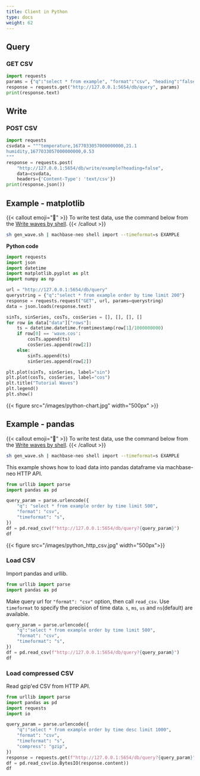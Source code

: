 ```yaml
---
title: Client in Python
type: docs
weight: 62
---
```


## Query

### GET CSV

```python
import requests
params = {"q":"select * from example", "format":"csv", "heading":"false"} 
response = requests.get("http://127.0.0.1:5654/db/query", params)
print(response.text)
```

## Write

### POST CSV

```python
import requests
csvdata = """temperature,1677033057000000000,21.1
humidity,1677033057000000000,0.53
"""
response = requests.post(
    "http://127.0.0.1:5654/db/write/example?heading=false", 
    data=csvdata, 
    headers={'Content-Type': 'text/csv'})
print(response.json())
```

## Example - matplotlib

{{< callout emoji="📌" >}}
To write test data, use the command below from the [Write waves by shell](/neo/tutorials/shellscript-waves).
{{< /callout >}}

```sh
sh gen_wave.sh | machbase-neo shell import --timeformat=s EXAMPLE
```

**Python code**

```python
import requests
import json
import datetime
import matplotlib.pyplot as plt
import numpy as np

url = "http://127.0.0.1:5654/db/query"
querystring = {"q":"select * from example order by time limit 200"} 
response = requests.request("GET", url, params=querystring)
data = json.loads(response.text)

sinTs, sinSeries, cosTs, cosSeries = [], [], [], []
for row in data["data"]["rows"]:
    ts = datetime.datetime.fromtimestamp(row[1]/1000000000)
    if row[0] == 'wave.cos':
        cosTs.append(ts)
        cosSeries.append(row[2])
    else:
        sinTs.append(ts)
        sinSeries.append(row[2])

plt.plot(sinTs, sinSeries, label="sin")
plt.plot(cosTs, cosSeries, label="cos")
plt.title("Tutorial Waves")
plt.legend()
plt.show()
```

{{< figure src="/images/python-chart.jpg" width="500px" >}}

## Example - pandas

{{< callout emoji="📌" >}}
To write test data, use the command below from the [Write waves by shell](/neo/tutorials/shellscript-waves).
{{< /callout >}}

```sh
sh gen_wave.sh | machbase-neo shell import --timeformat=s EXAMPLE
```

This example shows how to load data into pandas dataframe via machbase-neo HTTP API.

```python
from urllib import parse
import pandas as pd

query_param = parse.urlencode({
    "q": "select * from example order by time limit 500",
    "format": "csv",
    "timeformat": "s",
})
df = pd.read_csv(f"http://127.0.0.1:5654/db/query?{query_param}")
df
```

{{< figure src="/images/python_http_csv.jpg" width="500px">}}

### Load CSV

Import pandas and urllib.

```py
from urllib import parse
import pandas as pd
```

Make query url for `"format": "csv"` option, then call `read_csv`.
Use `timeformat` to specify the precision of time data. `s`, `ms`, `us` and `ns`(default) are available.

```py
query_param = parse.urlencode({
    "q":"select * from example order by time limit 500",
    "format": "csv",
    "timeformat": "s",
})
df = pd.read_csv(f"http://127.0.0.1:5654/db/query?{query_param}")
df
```

### Load compressed CSV

Read gzip'ed CSV from HTTP API.

```py
from urllib import parse
import pandas as pd
import requests
import io
```

```py
query_param = parse.urlencode({
    "q":"select * from example order by time desc limit 1000",
    "format": "csv",
    "timeformat": "s",
    "compress": "gzip",
})
response = requests.get(f"http://127.0.0.1:5654/db/query?{query_param}", timeout=30, stream=True)
df = pd.read_csv(io.BytesIO(response.content))
df
```
